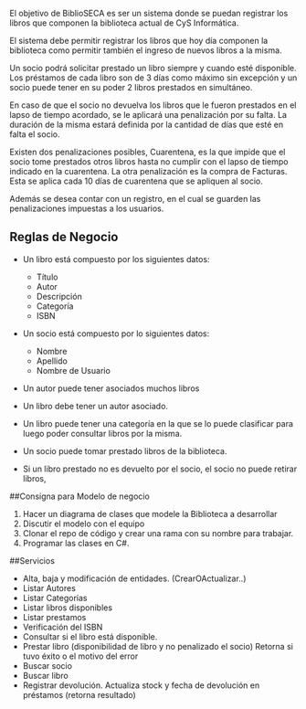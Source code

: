 El objetivo de BiblioSECA es ser un sistema donde se puedan registrar los libros que componen la biblioteca actual de CyS Informática.

El sistema debe permitir registrar los libros que hoy día componen la biblioteca como permitir también el ingreso de nuevos libros a la misma.

Un socio podrá solicitar prestado un libro siempre y cuando esté disponible. Los préstamos de cada libro son de 3 días como máximo sin excepción y un socio puede tener en su poder 2 libros prestados en simultáneo.

En caso de que el socio no devuelva los libros que le fueron prestados en el lapso de tiempo acordado, se le aplicará una penalización por su falta. La duración de la misma estará definida por la cantidad de días que esté en falta el socio. 

Existen dos penalizaciones posibles, Cuarentena, es la que impide que el socio tome prestados otros libros hasta no cumplir con el lapso de tiempo indicado en la cuarentena. La otra penalización es la compra de Facturas. Esta se aplica cada 10 días de cuarentena que se apliquen al socio.

Además se desea contar con un registro, en el cual se guarden las penalizaciones impuestas a los usuarios. 
## Reglas de Negocio
- Un libro está compuesto por los siguientes datos:
  - Título
  - Autor
  - Descripción
  - Categoría
  - ISBN

- Un socio está compuesto por lo siguientes datos:
  - Nombre
  - Apellido
  - Nombre de Usuario
- Un autor puede tener asociados muchos libros
- Un libro debe tener un autor asociado.
- Un libro puede tener una categoría en la que se lo puede clasificar para luego poder consultar libros por la misma.
- Un socio puede tomar prestado libros de la biblioteca.
- Si un libro prestado no es devuelto por el socio, el socio no puede retirar libros,

##Consigna para Modelo de negocio

1. Hacer un diagrama de clases que modele la Biblioteca a desarrollar
2. Discutir el modelo con el equipo
3. Clonar el repo de código y crear una rama con su nombre para trabajar.
4. Programar las clases en C#.


##Servicios

- Alta, baja y modificación de entidades. (CrearOActualizar..)
- Listar Autores
- Listar Categorías
- Listar libros disponibles
- Listar prestamos
- Verificación del ISBN
- Consultar si el libro está disponible.
- Prestar libro (disponibilidad de libro y no penalizado el socio) Retorna si tuvo éxito o el motivo del error
- Buscar socio
- Buscar libro
- Registrar devolución. Actualiza stock y fecha de devolución en préstamos (retorna resultado)
